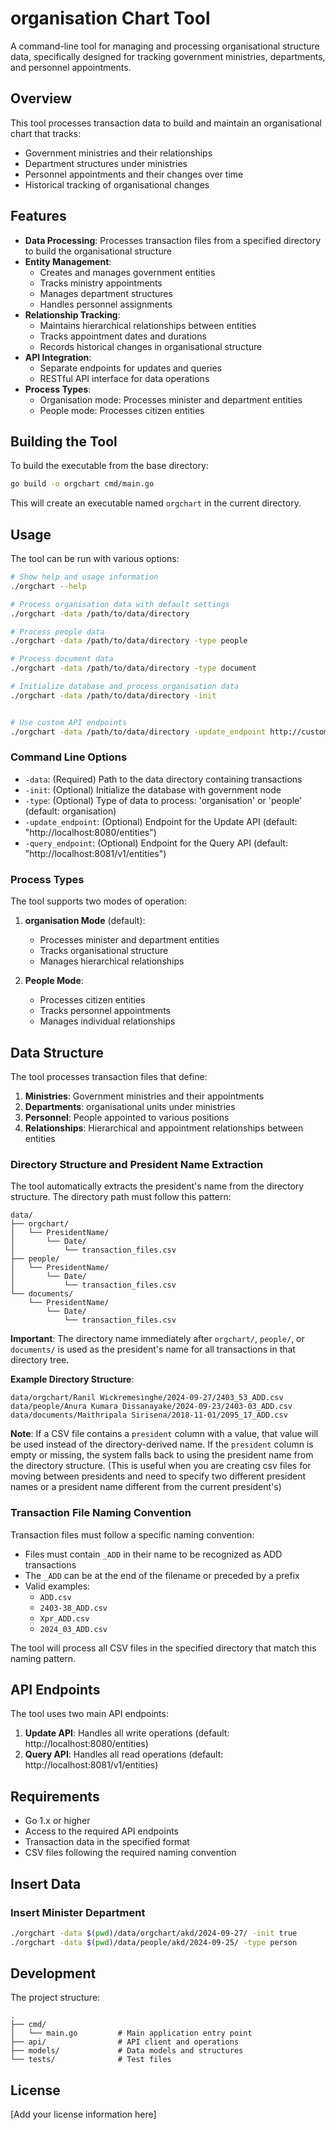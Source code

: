 # organisation Chart Tool

A command-line tool for managing and processing organisational structure data, specifically designed for tracking government ministries, departments, and personnel appointments.

## Overview

This tool processes transaction data to build and maintain an organisational chart that tracks:
- Government ministries and their relationships
- Department structures under ministries
- Personnel appointments and their changes over time
- Historical tracking of organisational changes

## Features

- **Data Processing**: Processes transaction files from a specified directory to build the organisational structure
- **Entity Management**: 
  - Creates and manages government entities
  - Tracks ministry appointments
  - Manages department structures
  - Handles personnel assignments
- **Relationship Tracking**:
  - Maintains hierarchical relationships between entities
  - Tracks appointment dates and durations
  - Records historical changes in organisational structure
- **API Integration**:
  - Separate endpoints for updates and queries
  - RESTful API interface for data operations
- **Process Types**:
  - Organisation mode: Processes minister and department entities
  - People mode: Processes citizen entities

## Building the Tool

To build the executable from the base directory:

```bash
go build -o orgchart cmd/main.go
```

This will create an executable named `orgchart` in the current directory.

## Usage

The tool can be run with various options:

```bash
# Show help and usage information
./orgchart --help

# Process organisation data with default settings
./orgchart -data /path/to/data/directory

# Process people data
./orgchart -data /path/to/data/directory -type people

# Process document data
./orgchart -data /path/to/data/directory -type document

# Initialize database and process organisation data
./orgchart -data /path/to/data/directory -init


# Use custom API endpoints
./orgchart -data /path/to/data/directory -update_endpoint http://custom:8080/entities -query_endpoint http://custom:8081/v1/entities
```

### Command Line Options

- `-data`: (Required) Path to the data directory containing transactions
- `-init`: (Optional) Initialize the database with government node
- `-type`: (Optional) Type of data to process: 'organisation' or 'people' (default: organisation)
- `-update_endpoint`: (Optional) Endpoint for the Update API (default: "http://localhost:8080/entities")
- `-query_endpoint`: (Optional) Endpoint for the Query API (default: "http://localhost:8081/v1/entities")

### Process Types

The tool supports two modes of operation:

1. **organisation Mode** (default):
   - Processes minister and department entities
   - Tracks organisational structure
   - Manages hierarchical relationships

2. **People Mode**:
   - Processes citizen entities
   - Tracks personnel appointments
   - Manages individual relationships

## Data Structure

The tool processes transaction files that define:
1. **Ministries**: Government ministries and their appointments
2. **Departments**: organisational units under ministries
3. **Personnel**: People appointed to various positions
4. **Relationships**: Hierarchical and appointment relationships between entities

### Directory Structure and President Name Extraction

The tool automatically extracts the president's name from the directory structure. The directory path must follow this pattern:

```
data/
├── orgchart/
│   └── PresidentName/
│       └── Date/
│           └── transaction_files.csv
├── people/
│   └── PresidentName/
│       └── Date/
│           └── transaction_files.csv
└── documents/
    └── PresidentName/
        └── Date/
            └── transaction_files.csv
```

**Important**: The directory name immediately after `orgchart/`, `people/`, or `documents/` is used as the president's name for all transactions in that directory tree.

**Example Directory Structure**:
```
data/orgchart/Ranil Wickremesinghe/2024-09-27/2403_53_ADD.csv
data/people/Anura Kumara Dissanayake/2024-09-23/2403-03_ADD.csv
data/documents/Maithripala Sirisena/2018-11-01/2095_17_ADD.csv
```

**Note**: If a CSV file contains a `president` column with a value, that value will be used instead of the directory-derived name. If the `president` column is empty or missing, the system falls back to using the president name from the directory structure. (This is useful when you are creating csv files for moving between presidents and need to specify two different president names or a president name different from the current president's)

### Transaction File Naming Convention

Transaction files must follow a specific naming convention:
- Files must contain `_ADD` in their name to be recognized as ADD transactions
- The `_ADD` can be at the end of the filename or preceded by a prefix
- Valid examples:
  - `ADD.csv`
  - `2403-38_ADD.csv`
  - `Xpr_ADD.csv`
  - `2024_03_ADD.csv`

The tool will process all CSV files in the specified directory that match this naming pattern.

## API Endpoints

The tool uses two main API endpoints:
1. **Update API**: Handles all write operations (default: http://localhost:8080/entities)
2. **Query API**: Handles all read operations (default: http://localhost:8081/v1/entities)

## Requirements

- Go 1.x or higher
- Access to the required API endpoints
- Transaction data in the specified format
- CSV files following the required naming convention

## Insert Data

### Insert Minister Department

```bash
./orgchart -data $(pwd)/data/orgchart/akd/2024-09-27/ -init true
./orgchart -data $(pwd)/data/people/akd/2024-09-25/ -type person
```


## Development

The project structure:
```
.
├── cmd/
│   └── main.go         # Main application entry point
├── api/                # API client and operations
├── models/             # Data models and structures
└── tests/              # Test files
```

## License

[Add your license information here]

